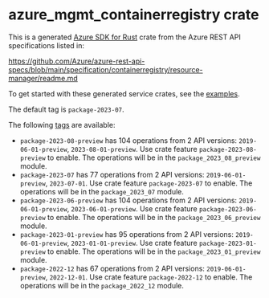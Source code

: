 # azure_mgmt_containerregistry crate

This is a generated [Azure SDK for Rust](https://github.com/Azure/azure-sdk-for-rust) crate from the Azure REST API specifications listed in:

https://github.com/Azure/azure-rest-api-specs/blob/main/specification/containerregistry/resource-manager/readme.md

To get started with these generated service crates, see the [examples](https://github.com/Azure/azure-sdk-for-rust/blob/main/services/README.md#examples).

The default tag is `package-2023-07`.

The following [tags](https://github.com/Azure/azure-sdk-for-rust/blob/main/services/tags.md) are available:

- `package-2023-08-preview` has 104 operations from 2 API versions: `2019-06-01-preview`, `2023-08-01-preview`. Use crate feature `package-2023-08-preview` to enable. The operations will be in the `package_2023_08_preview` module.
- `package-2023-07` has 77 operations from 2 API versions: `2019-06-01-preview`, `2023-07-01`. Use crate feature `package-2023-07` to enable. The operations will be in the `package_2023_07` module.
- `package-2023-06-preview` has 104 operations from 2 API versions: `2019-06-01-preview`, `2023-06-01-preview`. Use crate feature `package-2023-06-preview` to enable. The operations will be in the `package_2023_06_preview` module.
- `package-2023-01-preview` has 95 operations from 2 API versions: `2019-06-01-preview`, `2023-01-01-preview`. Use crate feature `package-2023-01-preview` to enable. The operations will be in the `package_2023_01_preview` module.
- `package-2022-12` has 67 operations from 2 API versions: `2019-06-01-preview`, `2022-12-01`. Use crate feature `package-2022-12` to enable. The operations will be in the `package_2022_12` module.